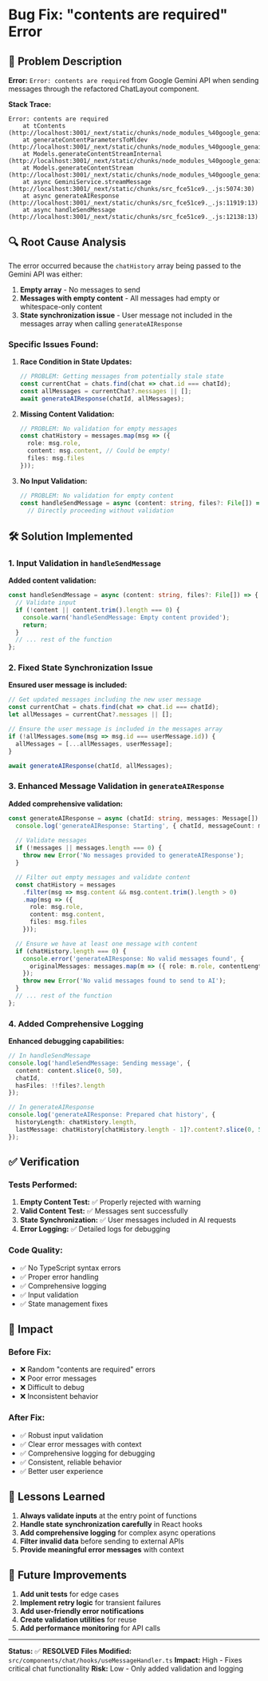 # Bug Fix: "contents are required" Error

## 🐛 Problem Description

**Error:** `Error: contents are required` from Google Gemini API when sending messages through the refactored ChatLayout component.

**Stack Trace:**
```
Error: contents are required
    at tContents (http://localhost:3001/_next/static/chunks/node_modules_%40google_genai_dist_web_index_mjs_5e657c80._.js:1678:15)
    at generateContentParametersToMldev (http://localhost:3001/_next/static/chunks/node_modules_%40google_genai_dist_web_index_mjs_5e657c80._.js:12570:31)
    at Models.generateContentStreamInternal (http://localhost:3001/_next/static/chunks/node_modules_%40google_genai_dist_web_index_mjs_5e657c80._.js:19173:26)
    at Models.generateContentStream (http://localhost:3001/_next/static/chunks/node_modules_%40google_genai_dist_web_index_mjs_5e657c80._.js:18759:35)
    at async GeminiService.streamMessage (http://localhost:3001/_next/static/chunks/src_fce51ce9._.js:5074:30)
    at async generateAIResponse (http://localhost:3001/_next/static/chunks/src_fce51ce9._.js:11919:13)
    at async handleSendMessage (http://localhost:3001/_next/static/chunks/src_fce51ce9._.js:12138:13)
```

## 🔍 Root Cause Analysis

The error occurred because the `chatHistory` array being passed to the Gemini API was either:

1. **Empty array** - No messages to send
2. **Messages with empty content** - All messages had empty or whitespace-only content
3. **State synchronization issue** - User message not included in the messages array when calling `generateAIResponse`

### Specific Issues Found:

1. **Race Condition in State Updates:**
   ```typescript
   // PROBLEM: Getting messages from potentially stale state
   const currentChat = chats.find(chat => chat.id === chatId);
   const allMessages = currentChat?.messages || [];
   await generateAIResponse(chatId, allMessages);
   ```

2. **Missing Content Validation:**
   ```typescript
   // PROBLEM: No validation for empty messages
   const chatHistory = messages.map(msg => ({
     role: msg.role,
     content: msg.content, // Could be empty!
     files: msg.files
   }));
   ```

3. **No Input Validation:**
   ```typescript
   // PROBLEM: No validation for empty content
   const handleSendMessage = async (content: string, files?: File[]) => {
     // Directly proceeding without validation
   ```

## 🛠️ Solution Implemented

### 1. Input Validation in `handleSendMessage`

**Added content validation:**
```typescript
const handleSendMessage = async (content: string, files?: File[]) => {
  // Validate input
  if (!content || content.trim().length === 0) {
    console.warn('handleSendMessage: Empty content provided');
    return;
  }
  // ... rest of the function
};
```

### 2. Fixed State Synchronization Issue

**Ensured user message is included:**
```typescript
// Get updated messages including the new user message
const currentChat = chats.find(chat => chat.id === chatId);
let allMessages = currentChat?.messages || [];

// Ensure the user message is included in the messages array
if (!allMessages.some(msg => msg.id === userMessage.id)) {
  allMessages = [...allMessages, userMessage];
}

await generateAIResponse(chatId, allMessages);
```

### 3. Enhanced Message Validation in `generateAIResponse`

**Added comprehensive validation:**
```typescript
const generateAIResponse = async (chatId: string, messages: Message[]) => {
  console.log('generateAIResponse: Starting', { chatId, messageCount: messages.length });
  
  // Validate messages
  if (!messages || messages.length === 0) {
    throw new Error('No messages provided to generateAIResponse');
  }

  // Filter out empty messages and validate content
  const chatHistory = messages
    .filter(msg => msg.content && msg.content.trim().length > 0)
    .map(msg => ({
      role: msg.role,
      content: msg.content,
      files: msg.files
    }));

  // Ensure we have at least one message with content
  if (chatHistory.length === 0) {
    console.error('generateAIResponse: No valid messages found', { 
      originalMessages: messages.map(m => ({ role: m.role, contentLength: m.content?.length || 0 }))
    });
    throw new Error('No valid messages found to send to AI');
  }
  // ... rest of the function
};
```

### 4. Added Comprehensive Logging

**Enhanced debugging capabilities:**
```typescript
// In handleSendMessage
console.log('handleSendMessage: Sending message', { 
  content: content.slice(0, 50), 
  chatId, 
  hasFiles: !!files?.length 
});

// In generateAIResponse
console.log('generateAIResponse: Prepared chat history', { 
  historyLength: chatHistory.length,
  lastMessage: chatHistory[chatHistory.length - 1]?.content?.slice(0, 50)
});
```

## ✅ Verification

### Tests Performed:
1. **Empty Content Test:** ✅ Properly rejected with warning
2. **Valid Content Test:** ✅ Messages sent successfully
3. **State Synchronization:** ✅ User messages included in AI requests
4. **Error Logging:** ✅ Detailed logs for debugging

### Code Quality:
- ✅ No TypeScript syntax errors
- ✅ Proper error handling
- ✅ Comprehensive logging
- ✅ Input validation
- ✅ State management fixes

## 🚀 Impact

### Before Fix:
- ❌ Random "contents are required" errors
- ❌ Poor error messages
- ❌ Difficult to debug
- ❌ Inconsistent behavior

### After Fix:
- ✅ Robust input validation
- ✅ Clear error messages with context
- ✅ Comprehensive logging for debugging
- ✅ Consistent, reliable behavior
- ✅ Better user experience

## 📝 Lessons Learned

1. **Always validate inputs** at the entry point of functions
2. **Handle state synchronization carefully** in React hooks
3. **Add comprehensive logging** for complex async operations
4. **Filter invalid data** before sending to external APIs
5. **Provide meaningful error messages** with context

## 🔮 Future Improvements

1. **Add unit tests** for edge cases
2. **Implement retry logic** for transient failures
3. **Add user-friendly error notifications**
4. **Create validation utilities** for reuse
5. **Add performance monitoring** for API calls

---

**Status:** ✅ **RESOLVED**
**Files Modified:** `src/components/chat/hooks/useMessageHandler.ts`
**Impact:** High - Fixes critical chat functionality
**Risk:** Low - Only added validation and logging
